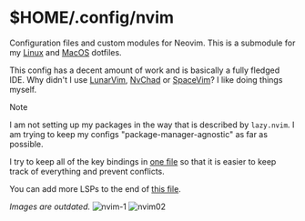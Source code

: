 # $HOME/.config/nvim

Configuration files and custom modules for Neovim.  This is a submodule for my [Linux](https://github.com/AlexvZyl/.dotfiles) and [MacOS](https://github.com/AlexvZyl/.dotfiles-macos) dotfiles.

This config has a decent amount of work and is basically a fully fledged IDE.  Why didn't I use [LunarVim](https://github.com/LunarVim/LunarVim), [NvChad](https://github.com/NvChad/NvChad) or [SpaceVim](https://github.com/liuchengxu/space-vim)?  I like doing things myself.

> [!NOTE]
> I am not setting up my packages in the way that is described by `lazy.nvim`.  I am trying to keep my configs "package-manager-agnostic" as far as possible.
>
> I try to keep all of the key bindings in [one file](https://github.com/AlexvZyl/nvim/blob/main/lua/alex/keymaps/init.lua) so that it is easier to keep track of everything and prevent conflicts.
>
> You can add more LSPs to the end of [this file](https://github.com/AlexvZyl/nvim/blob/main/lua/alex/plugins/lang/lsp/clients.lua).

*Images are outdated.*
![nvim-1](https://github.com/AlexvZyl/nvim/assets/81622310/3c9f6ec9-1186-4398-af0c-2c84dab116e7)
![nvim02](https://github.com/AlexvZyl/nvim/assets/81622310/961f6a62-ddf5-47d7-9e09-e8abcf2875f3)
